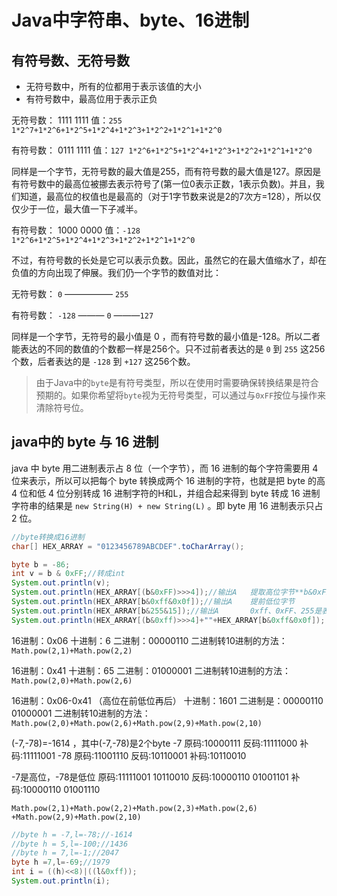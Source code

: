 # Java中字符串、byte、16进制

## 有符号数、无符号数

- 无符号数中，所有的位都用于表示该值的大小
- 有符号数中，最高位用于表示正负

无符号数： 1111 1111 值：`255 1*2^7+1*2^6+1*2^5+1*2^4+1*2^3+1*2^2+1*2^1+1*2^0`

有符号数： 0111 1111 值：`127 1*2^6+1*2^5+1*2^4+1*2^3+1*2^2+1*2^1+1*2^0`

同样是一个字节，无符号数的最大值是255，而有符号数的最大值是127。原因是有符号数中的最高位被挪去表示符号了(第一位0表示正数，1表示负数)。并且，我们知道，最高位的权值也是最高的（对于1字节数来说是2的7次方=128），所以仅仅少于一位，最大值一下子减半。

有符号数： 1000 0000 值：`-128 1*2^6+1*2^5+1*2^4+1*2^3+1*2^2+1*2^1+1*2^0`

不过，有符号数的长处是它可以表示负数。因此，虽然它的在最大值缩水了，却在负值的方向出现了伸展。我们仍一个字节的数值对比：

无符号数： `0` —————– `255`

有符号数： `-128` ——— `0` ———`127`

同样是一个字节，无符号的最小值是 0 ，而有符号数的最小值是-128。所以二者能表达的不同的数值的个数都一样是256个。只不过前者表达的是 `0` 到 `255` 这256个数，后者表达的是 `-128` 到 `+127` 这256个数。

> 由于Java中的`byte`是有符号类型，所以在使用时需要确保转换结果是符合预期的。如果你希望将`byte`视为无符号类型，可以通过与`0xFF`按位与操作来清除符号位。
## java中的 byte 与 16 进制

java 中 byte 用二进制表示占 8 位（一个字节），而 16 进制的每个字符需要用 4 位来表示，所以可以把每个 byte 转换成两个 16 进制的字符，也就是把 byte 的高 4 位和低 4 位分别转成 16 进制字符的H和L，并组合起来得到 byte 转成 16 进制字符串的结果是 `new String(H) + new String(L)` 。即 byte 用 16 进制表示只占 2 位。

```java
//byte转换成16进制
char[] HEX_ARRAY = "0123456789ABCDEF".toCharArray();

byte b = -86;
int v = b & 0xFF;//转成int
System.out.println(v);
System.out.println(HEX_ARRAY[(b&0xFF)>>>4]);//输出A   提取高位字节**b&0xFF必须括号括起来，不然后面的>>>会先操作**
System.out.println(HEX_ARRAY[b&0xff&0x0f]);//输出A    提前低位字节
System.out.println(HEX_ARRAY[b&255&15]);//输出A       0xff、0xFF、255是表示同一个值，0x0f、15是同一个值
System.out.println(HEX_ARRAY[(b&0xff)>>>4]+""+HEX_ARRAY[b&0xff&0x0f]);
```


16进制：0x06 
十进制：6 
二进制：00000110 
二进制转10进制的方法：`Math.pow(2,1)+Math.pow(2,2) `

16进制：0x41 
十进制：65 
二进制：01000001 
二进制转10进制的方法：`Math.pow(2,0)+Math.pow(2,6) `

16进制：0x06-0x41 （高位在前低位再后） 
十进制：1601
二进制是：00000110 01000001 
二进制转10进制的方法：`Math.pow(2,0)+Math.pow(2,6)+Math.pow(2,9)+Math.pow(2,10)`


(-7,-78)=-1614 ，其中(-7,-78)是2个byte
-7 原码:10000111 反码:11111000 补码:11111001
-78 原码:11001110 反码:10110001 补码:10110010

-7是高位，-78是低位 
原码:11111001 10110010 
反码:10000110 01001101 
补码:10000110 01001110 

`Math.pow(2,1)+Math.pow(2,2)+Math.pow(2,3)+Math.pow(2,6) +Math.pow(2,9)+Math.pow(2,10)`



```java
//byte h = -7,l=-78;//-1614
//byte h = 5,l=-100;//1436
//byte h = 7,l=-1;//2047
byte h =7,l=-69;//1979
int i = ((h)<<8)|((l&0xff));
System.out.println(i);
```